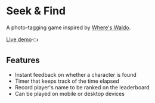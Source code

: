 # Seek & Find
A photo-tagging game inspired by [Where's Waldo](https://en.wikipedia.org/wiki/Where%27s_Wally%3F).

[Live demo](https://luxury-marigold-c9f1c3.netlify.app/)👈
## Features
- Instant feedback on whether a character is found
- Timer that keeps track of the time elapsed
- Record player's name to be ranked on the leaderboard
- Can be played on mobile or desktop devices